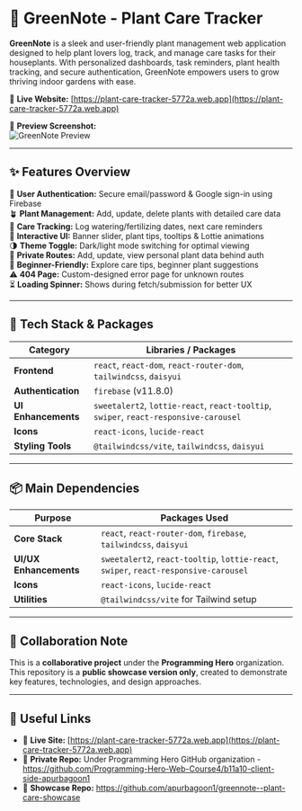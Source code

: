 # 🌿 GreenNote - Plant Care Tracker

**GreenNote** is a sleek and user-friendly plant management web application designed to help plant lovers log, track, and manage care tasks for their houseplants. With personalized dashboards, task reminders, plant health tracking, and secure authentication, GreenNote empowers users to grow thriving indoor gardens with ease.

🔗 **Live Website:** [https://plant-care-tracker-5772a.web.app](https://plant-care-tracker-5772a.web.app)

📸 **Preview Screenshot:**  
![GreenNote Preview](https://i.ibb.co/qMFKjDrG/Screenshot-2025-06-25-135233.png) 

---

## ✨ Features Overview

🔐 **User Authentication:** Secure email/password & Google sign-in using Firebase  
🪴 **Plant Management:** Add, update, delete plants with detailed care data  
📆 **Care Tracking:** Log watering/fertilizing dates, next care reminders  
🎨 **Interactive UI:** Banner slider, plant tips, tooltips & Lottie animations  
🌗 **Theme Toggle:** Dark/light mode switching for optimal viewing  
🧾 **Private Routes:** Add, update, view personal plant data behind auth  
🧠 **Beginner-Friendly:** Explore care tips, beginner plant suggestions  
⚠️ **404 Page:** Custom-designed error page for unknown routes  
⏳ **Loading Spinner:** Shows during fetch/submission for better UX

---

## 🧰 Tech Stack & Packages

| Category             | Libraries / Packages                                                                 |
|----------------------|---------------------------------------------------------------------------------------|
| **Frontend**          | `react`, `react-dom`, `react-router-dom`, `tailwindcss`, `daisyui`                  |
| **Authentication**    | `firebase` (v11.8.0)                                                                 |
| **UI Enhancements**   | `sweetalert2`, `lottie-react`, `react-tooltip`, `swiper`, `react-responsive-carousel` |
| **Icons**             | `react-icons`, `lucide-react`                                                       |
| **Styling Tools**     | `@tailwindcss/vite`, `tailwindcss`, `daisyui`                                       |

---

## 📦 Main Dependencies

| Purpose               | Packages Used                                                                 |
|------------------------|------------------------------------------------------------------------------|
| **Core Stack**         | `react`, `react-router-dom`, `firebase`, `tailwindcss`, `daisyui`             |
| **UI/UX Enhancements** | `sweetalert2`, `react-tooltip`, `lottie-react`, `swiper`, `react-responsive-carousel` |
| **Icons**              | `react-icons`, `lucide-react`                                                 |
| **Utilities**          | `@tailwindcss/vite` for Tailwind setup                                        |

---

## 🤝 Collaboration Note

This is a **collaborative project** under the **Programming Hero** organization.  
This repository is a **public showcase version only**, created to demonstrate key features, technologies, and design approaches.

---

## 🔗 Useful Links

- 🔴 **Live Site:** [https://plant-care-tracker-5772a.web.app](https://plant-care-tracker-5772a.web.app)  
- 📁 **Private Repo:** Under Programming Hero GitHub organization - https://github.com/Programming-Hero-Web-Course4/b11a10-client-side-apurbagoon1
- 📝 **Showcase Repo:** https://github.com/apurbagoon1/greennote--plant-care-showcase

